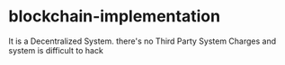 # blockchain-implementation
It is a Decentralized System. there's no Third Party System Charges and system is difficult to hack 
